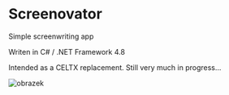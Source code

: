 # Screenovator
Simple screenwriting app

Writen in C# / .NET Framework 4.8

Intended as a CELTX replacement.
Still very much in progress...

![obrazek](https://user-images.githubusercontent.com/58292841/113157415-28ca3b80-923b-11eb-9b64-6fd7554bdce1.png)
